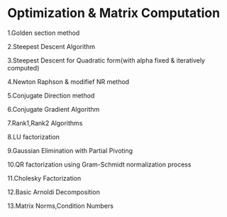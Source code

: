 Optimization & Matrix Computation
==================

1.Golden section method

2.Steepest Descent Algorithm

3.Steepest Descent for Quadratic form(with alpha fixed & iteratively computed)

4.Newton Raphson & modifief NR method

5.Conjugate Direction method

6.Conjugate Gradient Algorithm

7.Rank1,Rank2 Algorithms

8.LU factorization

9.Gaussian Elimination with Partial Pivoting

10.QR factorization using Gram-Schmidt normalization process

11.Cholesky Factorization

12.Basic Arnoldi Decomposition

13.Matrix Norms,Condition Numbers 